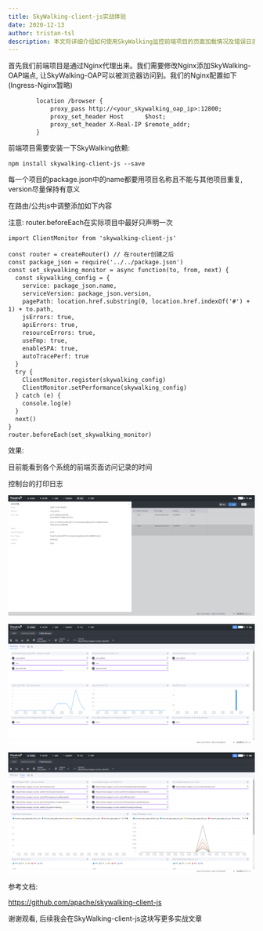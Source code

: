 ```yaml
---
title: SkyWalking-client-js实战体验
date: 2020-12-13
author: tristan-tsl
description: 本文将详细介绍如何使用SkyWalking监控前端项目的页面加载情况及错误日志
---
```




首先我们前端项目是通过Nginx代理出来。我们需要修改Nginx添加SkyWalking-OAP端点, 让SkyWalking-OAP可以被浏览器访问到。我们的Nginx配置如下(Ingress-Nginx暂略)

```
		location /browser {
			proxy_pass http://<your_skywalking_oap_ip>:12800;
			proxy_set_header Host      $host;
			proxy_set_header X-Real-IP $remote_addr;
		}
```

前端项目需要安装一下SkyWalking依赖:

```
npm install skywalking-client-js --save
```

每一个项目的package.json中的name都要用项目名称且不能与其他项目重复, version尽量保持有意义

在路由/公共js中调整添加如下内容

注意: router.beforeEach在实际项目中最好只声明一次

```
import ClientMonitor from 'skywalking-client-js'

const router = createRouter() // 在router创建之后
const package_json = require('../../package.json')
const set_skywalking_monitor = async function(to, from, next) {
  const skywalking_config = {
    service: package_json.name,
    serviceVersion: package_json.version,
    pagePath: location.href.substring(0, location.href.indexOf('#') + 1) + to.path,
    jsErrors: true,
    apiErrors: true,
    resourceErrors: true,
    useFmp: true,
    enableSPA: true,
    autoTracePerf: true
  }
  try {
    ClientMonitor.register(skywalking_config)
    ClientMonitor.setPerformance(skywalking_config)
  } catch (e) {
    console.log(e)
  }
  next()
}
router.beforeEach(set_skywalking_monitor)
```

效果:

目前能看到各个系统的前端页面访问记录的时间

控制台的打印日志

![image-20201204200328447](image-20201204200328447.png)

![image-20201204200331763](image-20201204200331763.png)

![image-20201204200334641](image-20201204200334641.png)

参考文档:

https://github.com/apache/skywalking-client-js

谢谢观看, 后续我会在SkyWalking-client-js这块写更多实战文章
